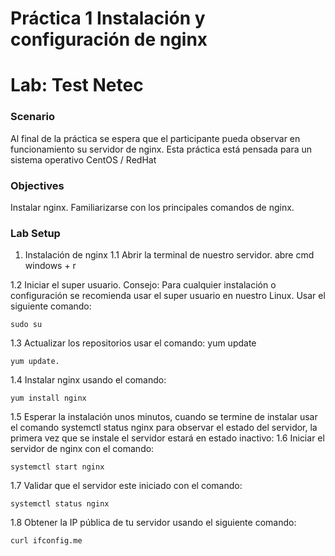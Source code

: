 ﻿# Práctica 1 Instalación y configuración de nginx
# Lab: Test Netec
  
### Scenario
  
Al final de la práctica se espera que el participante pueda observar en funcionamiento su servidor de nginx. 
Esta práctica está pensada para un sistema operativo CentOS / RedHat

### Objectives
  
Instalar nginx.
Familiarizarse con los principales comandos de nginx.



### Lab Setup
  
1.	Instalación de nginx
1.1	Abrir la terminal de nuestro servidor. 
abre cmd
windows + r

1.2	Iniciar el super usuario. Consejo: Para cualquier instalación o configuración se recomienda usar el super usuario en nuestro Linux. 
Usar el siguiente comando:
~~~
sudo su 
~~~
1.3	Actualizar los repositorios usar el comando: yum update
~~~
yum update.
~~~ 

1.4	Instalar nginx usando el comando:
~~~
yum install nginx
~~~
 
1.5	Esperar la instalación unos minutos, cuando se termine de instalar usar el comando systemctl status nginx para observar el estado del servidor, la primera vez que se instale el servidor estará en estado inactivo: 
1.6	Iniciar el servidor de nginx con el comando: 

~~~
systemctl start nginx
~~~

1.7	Validar que el servidor este iniciado con el comando: 

~~~
systemctl status nginx
~~~

1.8	Obtener la IP pública de tu servidor usando el siguiente comando:
~~~
curl ifconfig.me
~~~
 

